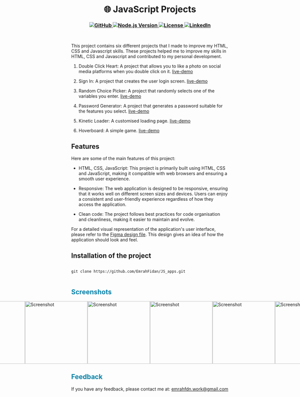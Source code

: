 <h1 align="center">
<br>
🌐 JavaScript Projects
</h1>

<h3 align="center">
  <a class="header-badge" target="_blank" href="https://github.com/EmrahFidan">
    <img alt="GitHub" src="https://img.shields.io/badge/GitHub-white.svg?logo=github&style=social"/>
  </a>
<a href="https://nodejs.org/en/" target="_blank">
  <img alt="Node.js Version" src="https://img.shields.io/badge/node-v18.17.0-darkgreen.svg"/>
</a>
  <a class="header-badge" target="_blank" href="https://github.com/EmrahFidan/JS_apps/blob/main/LICENSE">
    <img alt="License" src="https://img.shields.io/github/license/PritamSarbajna/tourism-website?color=darkred"/>
  </a>
  <a class="header-badge" target="_blank" href="https://www.linkedin.com/in/emrah-fidann/" >
    <img alt="LinkedIn" src="https://img.shields.io/badge/LinkedIn-blue.svg?logo=linkedin&style=social"/>
  </a>
</h3>
<br>

This project contains six different projects that I made to improve my HTML, CSS and Javascript skills. These projects helped me to improve my skills in HTML, CSS and Javascript and contributed to my personal development.

1. Double Click Heart: A project that allows you to like a photo on social media platforms when you double click on it. [live-demo](https://js-apps-bx5v.vercel.app/)  

2. Sign In: A project that creates the user login screen. [live-demo](https://js-apps-6.vercel.app/)  

3. Random Choice Picker: A project that randomly selects one of the variables you enter. [live-demo](https://js-apps-5.vercel.app/)     

4. Password Generator: A project that generates a password suitable for the features you select. [live-demo](https://js-apps-2-np5c.vercel.app/)   

5. Kinetic Loader: A customised loading page. [live-demo](https://js-apps-iota.vercel.app/) 

6. Hoverboard: A simple game. [live-demo](https://js-apps-2.vercel.app/)  


<h2 style="colour: #0081a7;"> Features </h2>

Here are some of the main features of this project:

- HTML, CSS, JavaScript: This project is primarily built using HTML, CSS and JavaScript, making it compatible with web browsers and ensuring a smooth user experience.

- Responsive: The web application is designed to be responsive, ensuring that it works well on different screen sizes and devices. Users can enjoy a consistent and user-friendly experience regardless of how they access the application.

- Clean code: The project follows best practices for code organisation and cleanliness, making it easier to maintain and evolve.

For a detailed visual representation of the application's user interface, please refer to the [Figma design file](https://www.figma.com/file/jl62wanA1RBOmlHB12RpAi/Intern?type=design&node-id=0%3A1&mode=design&t=uY4VtOwxKemZjn4M-1). This design gives an idea of how the application should look and feel.



<h2>Installation of the project</h2>

<pre>
<code>
git clone https://github.com/EmrahFidan/JS_apps.git
</code>
</pre>


<h2 style="color: #0081a7;"> Screenshots </h2>
<div style="display: flex; justify-content: center;">
    <img src="https://github.com/EmrahFidan/educationApp/assets/114583209/f8963a96-8384-4184-8888-463c331985ea" alt="Screenshot" width="200" />
    <img src="https://github.com/EmrahFidan/educationApp/assets/114583209/5c3fbda9-dfe1-4de4-af0a-889bbf448640" alt="Screenshot" width="200" />
    <img src="https://github.com/EmrahFidan/educationApp/assets/114583209/bebd6143-ed1f-4508-b30e-997a284f2a3d" alt="Screenshot" width="200" />
    <img src="https://github.com/EmrahFidan/educationApp/assets/114583209/9794e4dc-8213-47c3-9e96-cd251638cc9f" alt="Screenshot" width="200" />
    <img src="https://github.com/EmrahFidan/educationApp/assets/114583209/01bf331a-c4a7-4522-b007-5439d9e2cdf7" alt="Screenshot" width="200" />
    <img src="https://github.com/EmrahFidan/educationApp/assets/114583209/4ac55995-8591-4829-9496-4e9547c4a062" alt="Screenshot" width="200" />
</div>



<h2 style="color: #0081a7;"> Feedback </h2>

If you have any feedback, please contact me at: emrahfdn.work@gmail.com

  

